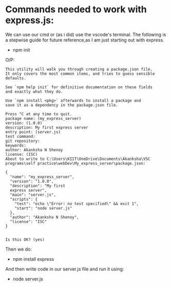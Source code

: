# Commands needed to work with express.js:

We can use our cmd or (as i did) use the vscode's terminal.
The following is a stepwise guide for future reference,as I am just starting out with express.

-  npm init


O/P:
```
This utility will walk you through creating a package.json file.
It only covers the most common items, and tries to guess sensible defaults.

See `npm help init` for definitive documentation on these fields
and exactly what they do.

Use `npm install <pkg>` afterwards to install a package and
save it as a dependency in the package.json file.

Press ^C at any time to quit.
package name: (my_express_server)
version: (1.0.0)
description: My first express server
entry point: (server.js)
test command:
git repository:
keywords:
author: Akanksha N Shenoy
license: (ISC)
About to write to C:\Users\KIIT\OneDrive\Documents\Akanksha\VSC programs\self practice\webDev\My_express_server\package.json:

{
  "name": "my_express_server",
  "version": "1.0.0",
  "description": "My first
  express server",
  "main": "server.js",
  "scripts": {
    "test": "echo \"Error: no test specified\" && exit 1",
    "start": "node server.js"
  },
  "author": "Akanksha N Shenoy",
  "license": "ISC"
}


Is this OK? (yes)
```

Then we do:
-  npm install express

And then write code in our server.js file and run it using:
- node server.js
